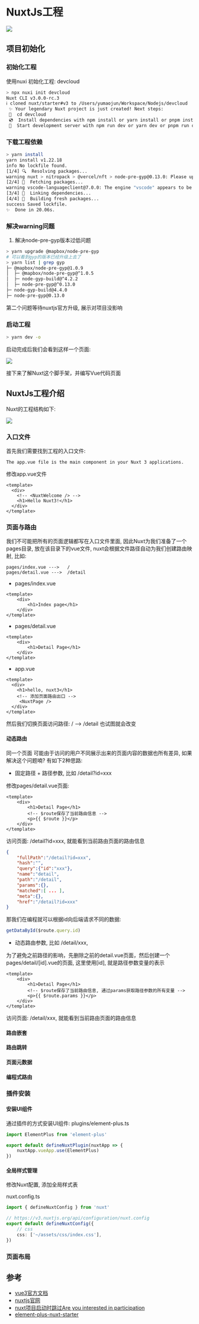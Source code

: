 # NuxtJs工程

![](./images/nuxt3.png)


## 项目初始化


### 初始化工程
使用nuxi 初始化工程: devcloud
```sh
> npx nuxi init devcloud
Nuxt CLI v3.0.0-rc.3 
ℹ cloned nuxt/starter#v3 to /Users/yumaojun/Workspace/Nodejs/devcloud
 ✨ Your legendary Nuxt project is just created! Next steps:
 📁  cd devcloud
 💿  Install dependencies with npm install or yarn install or pnpm install --shamefully-hoist
 🚀  Start development server with npm run dev or yarn dev or pnpm run dev 
```

### 下载工程依赖
```sh
> yarn install
yarn install v1.22.18
info No lockfile found.
[1/4] 🔍  Resolving packages...
warning nuxt > nitropack > @vercel/nft > node-pre-gyp@0.13.0: Please upgrade to @mapbox/node-pre-gyp: the non-scoped node-pre-gyp package is deprecated and only the @mapbox scoped package will recieve updates in the future
[2/4] 🚚  Fetching packages...
warning vscode-languageclient@7.0.0: The engine "vscode" appears to be invalid.
[3/4] 🔗  Linking dependencies...
[4/4] 🔨  Building fresh packages...
success Saved lockfile.
✨  Done in 20.06s.
```

### 解决warning问题

1. 解决node-pre-gyp版本过低问题
```sh
> yarn upgrade @mapbox/node-pre-gyp
# 可以看到gyp的版本已经升级上去了
> yarn list | grep gyp
├─ @mapbox/node-pre-gyp@1.0.9
│  ├─ @mapbox/node-pre-gyp@^1.0.5
│  ├─ node-gyp-build@^4.2.2
│  ├─ node-pre-gyp@^0.13.0
├─ node-gyp-build@4.4.0
├─ node-pre-gyp@0.13.0
```

第二个问题等待nuxtjs官方升级, 展示对项目没影响

### 启动工程 

```sh
> yarn dev -o
```

启动完成后我们会看到这样一个页面:

![](./images/start-up.png)

接下来了解Nuxt这个脚手架，并编写Vue代码页面

## NuxtJs工程介绍

Nuxt的工程结构如下:

![](./images/directory-structure.png)

### 入口文件

首先我们需要找到工程的入口文件:
```
The app.vue file is the main component in your Nuxt 3 applications.
```

修改app.vue文件
```vue
<template>
  <div>
    <!-- <NuxtWelcome /> -->
    <h1>Hello Nuxt3!</h1>
  </div>
</template>
```

### 页面与路由

我们不可能把所有的页面逻辑都写在入口文件里面, 因此Nuxt为我们准备了一个pages目录, 放在该目录下的vue文件, nuxt会根据文件路径自动为我们创建路由映射, 比如:
```
pages/index.vue --->   /
pages/detail.vue --->  /detail
```

+ pages/index.vue
```vue
<template>
    <div>
        <h1>Index page</h1>
    </div>
</template>
```

+ pages/detail.vue
```vue
<template>
    <div>
        <h1>Detail Page</h1>
    </div>
</template>
```

+ app.vue
```vue
<template>
  <div>
    <h1>hello, nuxt3</h1>
    <!-- 添加页面路由出口 -->
     <NuxtPage />
  </div>
</template>
```

然后我们切换页面访问路径: / --> /detail 也试图就会改变

#### 动态路由

同一个页面 可能由于访问的用户不同展示出来的页面内容的数据也所有差异, 如果解决这个问题喃? 有如下2种思路:
+ 固定路径 + 路径参数, 比如 /detail?id=xxx

修改pages/detail.vue页面:
```
<template>
    <div>
        <h1>Detail Page</h1>
        <!-- $route保存了当前路由信息 -->
        <p>{{ $route }}</p>
    </div>
</template>
```

访问页面: /detail?id=xxx, 就能看到当前路由页面的路由信息
```json
{
    "fullPath":"/detail?id=xxx",
    "hash":"",
    "query":{"id":"xxx"},
    "name":"detail",
    "path":"/detail",
    "params":{},
    "matched":[ ... ],
    "meta":{},
    "href":"/detail?id=xxx"
}
```

那我们在编程就可以根据id向后端请求不同的数据:
```js
getDataById($route.query.id)
```

+ 动态路由参数, 比如 /detail/xxx, 

为了避免之前路径的影响，先删除之前的detail.vue页面，然后创建一个pages/detail/[id].vue的页面, 这里使用[id], 就是路径参数变量的表示
```vue
<template>
    <div>
        <h1>Detail Page</h1>
        <!-- $route保存了当前路由信息, 通过params获取路径参数的所有变量 -->
        <p>{{ $route.params }}</p>
    </div>
</template>
```

访问页面: /detail/xxx, 就能看到当前路由页面的路由信息

#### 路由嵌套


#### 路由跳转


#### 页面元数据


#### 编程式路由



### 插件安装


#### 安装UI组件

通过插件的方式安装UI组件: plugins/element-plus.ts
```ts
import ElementPlus from 'element-plus'

export default defineNuxtPlugin(nuxtApp => {
    nuxtApp.vueApp.use(ElementPlus)
})
```

#### 全局样式管理

修改Nuxt配置, 添加全局样式表

nuxt.config.ts
```ts
import { defineNuxtConfig } from 'nuxt'

// https://v3.nuxtjs.org/api/configuration/nuxt.config
export default defineNuxtConfig({
    // css
    css: ['~/assets/css/index.css'],
})
```



### 页面布局




## 参考

+ [vue3官方文档](https://vuejs.org/guide/introduction.html)
+ [nuxtjs官网](https://v3.nuxtjs.org/getting-started/quick-start)
+ [nuxt项目启动时跳过Are you interested in participation](http://www.flydream.cc/article/nuxt-bootstrap-skip-participation/)
+ [element-plus-nuxt-starter](https://github.com/element-plus/element-plus-nuxt-starter)